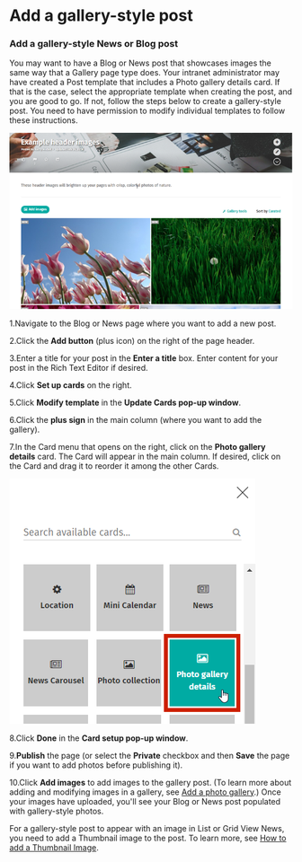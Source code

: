 # Add a gallery-style post

### Add a gallery-style News or Blog post

You may want to have a Blog or News post that showcases images the same way that a Gallery page type does. Your intranet administrator may have created a Post template that includes a Photo gallery details card. If that is the case, select the appropriate template when creating the post, and you are good to go. If not, follow the steps below to create a gallery-style post. You need to have permission to modify individual templates to follow these instructions.  


![](../../../.gitbook/assets/1%20%28124%29.png)



1.Navigate to the Blog or News page where you want to add a new post.

2.Click the **Add button** \(plus icon\) on the right of the page header.

3.Enter a title for your post in the **Enter a title** box. Enter content for your post in the Rich Text Editor if desired.

4.Click **Set up cards** on the right.

5.Click **Modify template** in the **Update Cards pop-up window**.

6.Click the **plus sign** in the main column \(where you want to add the gallery\).

7.In the Card menu that opens on the right, click on the **Photo gallery details** card. The Card will appear in the main column. If desired, click on the Card and drag it to reorder it among the other Cards.  


![](../../../.gitbook/assets/2%20%281%29.png)



8.Click **Done** in the **Card setup pop-up window**.

9.**Publish** the page \(or select the **Private** checkbox and then **Save** the page if you want to add photos before publishing it\).

10.Click **Add images** to add images to the gallery post. \(To learn more about adding and modifying images in a gallery, see [Add a photo gallery](./).\) Once your images have uploaded, you'll see your Blog or News post populated with gallery-style photos.

For a gallery-style post to appear with an image in List or Grid View News, you need to add a Thumbnail image to the post. To learn more, see [How to add a Thumbnail Image](../../edit-page-contents/add-thumbnail-images/).

